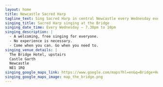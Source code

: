 ```yaml
---
layout: home
title: Newcastle Sacred Harp
tagline_text: Sing Sacred Harp in central Newcastle every Wednesday evening.
singing_title: Sacred Harp singing at the Bridge
singing_date_time: Every Wednesday – 7.30pm to 10pm
singing_description: |
  - A welcoming, free singing for everyone.
  - No experience is necessary.
  - Come when you can. Go when you need to.
singing_venue_details: |
  The Bridge Hotel, upstairs
  Castle Garth
  Newcastle
  NE1 1RQ
singing_google_maps_link: https://www.google.com/maps?hl=en&q=Bridge+Hotel,+Castle+Square,+Newcastle+upon+Tyne+NE1+1RQ,+UK
singing_google_maps_image: map_the_bridge.png
---
```

